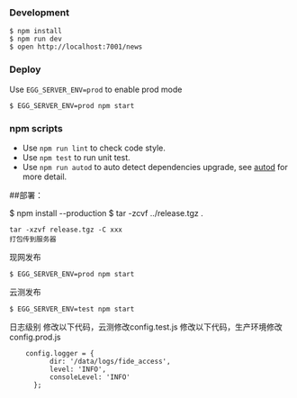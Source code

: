 

### Development
```shell
$ npm install
$ npm run dev
$ open http://localhost:7001/news
```

### Deploy

Use `EGG_SERVER_ENV=prod` to enable prod mode

```shell
$ EGG_SERVER_ENV=prod npm start
```

### npm scripts

- Use `npm run lint` to check code style.
- Use `npm test` to run unit test.
- Use `npm run autod` to auto detect dependencies upgrade, see [autod](https://www.npmjs.com/package/autod) for more detail.


[egg]: https://eggjs.org



##部署：

$ npm install --production
$ tar -zcvf ../release.tgz .

```shell
tar -xzvf release.tgz -C xxx
打包传到服务器
```
现网发布
```shell
$ EGG_SERVER_ENV=prod npm start
```
云测发布
```shell
$ EGG_SERVER_ENV=test npm start
```



日志级别
修改以下代码，云测修改config.test.js
修改以下代码，生产环境修改config.prod.js

```shell
    config.logger = {
          dir: '/data/logs/fide_access',
          level: 'INFO',
          consoleLevel: 'INFO'
      };
```